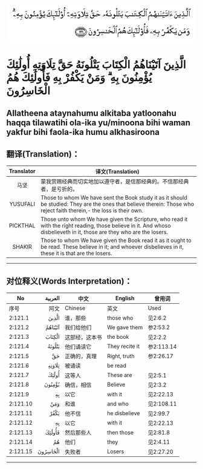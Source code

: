![002:121](images/002_121.gif)

#   الَّذِينَ آتَيْنَاهُمُ الْكِتَابَ يَتْلُونَهُ حَقَّ تِلَاوَتِهِ أُولَٰئِكَ يُؤْمِنُونَ بِهِ ۗ وَمَنْ يَكْفُرْ بِهِ فَأُولَٰئِكَ هُمُ الْخَاسِرُونَ 

## Allatheena ataynahumu alkitaba yatloonahu haqqa tilawatihi ola-ika yu/minoona bihi waman yakfur bihi faola-ika humu alkhasiroona

## 翻译(Translation)：

| Translator | 译文(Translation)                                            |
|:----------:| ------------------------------------------------------------ |
| 马坚       | 蒙我赏赐经典而切实地加以遵守者，是信那经典的。不信那经典者，是亏折的。 |
| YUSUFALI   | Those to whom We have sent the Book study it as it should be studied: They are the ones that believe therein: Those who reject faith therein,- the loss is their own. |
| PICKTHAL   | Those unto whom We have given the Scripture, who read it with the right reading, those believe in it. And whoso disbelieveth in it, those are they who are the losers. |
| SHAKIR     | Those to whom We have given the Book read it as it ought to be read. These believe in it; and whoever disbelieves in it, these it is that are the losers. |

---

## 对位释义(Words Interpretation)：

| No       | العربية  | 中文           | English        | 曾用词     |
| -------- | --------:| -------------- | -------------- | ---------- |
| 序号     | 阿文     | Chinese        | 英文           | Used     |
| 2:121.1  | الَّذِينَ | 谁，那些       | those who      | 见2:6.2    |
| 2:121.2  | آتَيْنَاهُمُ | 我们给他们     | We gave them   | 参2:53.2   |
| 2:121.3  | الْكِتَابَ | 这部经，这本书 | the book       | 见2:2.2    |
| 2:121.4  | يَتْلُونَهُ | 他们诵读它     | They recite it | 参2:113.14 |
| 2:121.5  | حَقَّ  | 正确的，真理   | Right, truth   | 参2:26.17  |
| 2:121.6  | تِلَاوَتِهِ | 被诵读         | be read        |            |
| 2:121.7  | أُولَٰئِكَ | 这等人         | These are      | 见2:5.1    |
| 2:121.8  | يُؤْمِنُونَ | 确信，相信     | Believe        | 见2:3.2    |
| 2:121.9  | بِهِ   | 以它           | with it        | 见2:22.13  |
| 2:121.10 | وَمَنْ | 和谁           | and who        | 见2:108.11 |
| 2:121.11 | يَكْفُرْ | 他不信         | he disbelieve | 见2:99.7   |
| 2:121.12 | بِهِ   | 以它           | with it        | 见2:22.13  |
| 2:121.13 | فَأُولَٰئِكَ | 然后那些人     | then those     | 见2:81.8   |
| 2:121.14 | هُمُ   | 他们           | they           | 见2:4.11   |
| 2:121.15 | الْخَاسِرُونَ | 失败者         | Losers         | 见2:27.20  |

---
